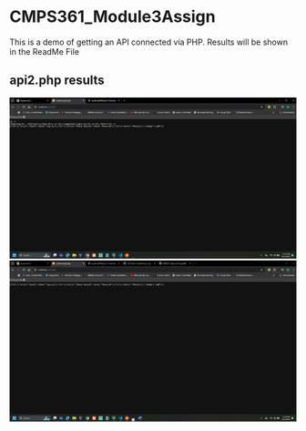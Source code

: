 # CMPS361_Module3Assign
This is a demo of getting an API connected via PHP. Results will be shown in the ReadMe File

## api2.php results
![results](Pics/api2_results.png)
![fixed_results](Pics/api_results_fix.png)
